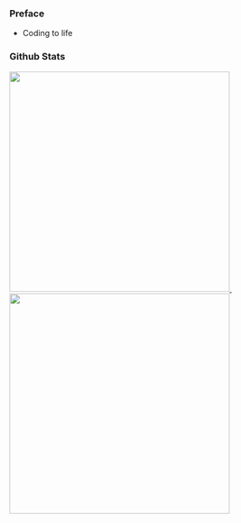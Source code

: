 ### Preface

* Coding to life

### Github Stats
<span>
 <a  href="https://github.com/Exisi?tab=repositories">
  <img  src="https://github-readme-stats.vercel.app/api?username=Exisi&show_icons=true&icon_color=0969da&text_color=575f6a&bg_color=ffffff&hide_title=true"  width="390px"/>
 </a>
&emsp;
 <a href="https://github.com/Exisi/Exisi/tree/main/Fantastic">
  <img  src="https://github-readme-stats.vercel.app/api/top-langs/?username=Exisi&layout=compact&text_color=575f6a&count_private=true&theme=default" width="390px"/>
 </a>
</span>
